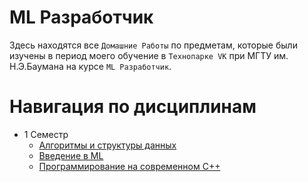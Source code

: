 # ML Разработчик
Здесь находятся все `Домашние Работы` по предметам, которые были изучены в период моего обучение в `Технопарке VK` при МГТУ им. Н.Э.Баумана
на курсе `ML Разработчик`.

# Навигация по дисциплинам
- 1 Семестр
  - [Алгоритмы и структуры данных](https://github.com/OkDenAl/VK_EDU/tree/main/1%20sem/ADS)
  - [Введение в ML](https://github.com/OkDenAl/VK_EDU/tree/main/1%20sem/ML%20Intro)
  - [Программирование на современном С++](https://github.com/OkDenAl/VK_EDU/tree/main/1%20sem/C%2B%2B%20programming)
